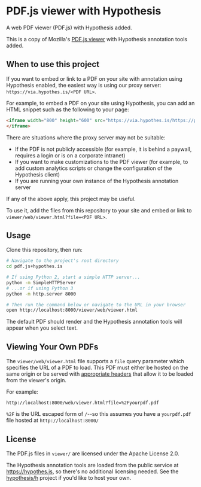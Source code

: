 # PDF.js viewer with Hypothesis

A web PDF viewer (PDF.js) with Hypothesis added.

This is a copy of Mozilla's [PDF.js
viewer](https://mozilla.github.io/pdf.js/web/viewer.html) with Hypothesis
annotation tools added.

## When to use this project

If you want to embed or link to a PDF on your site with annotation using
Hypothesis enabled, the easiest way is using our proxy server: `https://via.hypothes.is/<PDF URL>`.

For example, to embed a PDF on your site using Hypothesis, you can add an HTML
snippet such as the following to your page:

```html
<iframe width="800" height="600" src="https://via.hypothes.is/https://publisher.com/article.pdf">
</iframe>
```

There are situations where the proxy server may not be suitable:

- If the PDF is not publicly accessible (for example, it is behind a paywall,
  requires a login or is on a corporate intranet)
- If you want to make customizations to the PDF viewer (for example, to add
  custom analytics scripts or change the configuration of the Hypothesis
  client)
- If you are running your own instance of the Hypothesis annotation server

If any of the above apply, this project may be useful.

To use it, add the files from this repository to your site and embed or link to
`viewer/web/viewer.html?file=<PDF URL>`.

## Usage

Clone this repository, then run:

```sh
# Navigate to the project's root directory
cd pdf.js+hypothes.is

# If using Python 2, start a simple HTTP server...
python -m SimpleHTTPServer
# ...or if using Python 3
python -m http.server 8000

# Then run the command below or navigate to the URL in your browser
open http://localhost:8000/viewer/web/viewer.html
```

The default PDF should render and the Hypothesis annotation tools will appear
when you select text.

## Viewing Your Own PDFs

The `viewer/web/viewer.html` file supports a `file` query parameter which
specifies the URL of a PDF to load. This PDF must either be hosted on the same
origin or be served with [appropriate headers](https://developer.mozilla.org/en-US/docs/Web/HTTP/CORS)
that allow it to be loaded from the viewer's origin.

For example:

```
http://localhost:8000/web/viewer.html?file=%2Fyourpdf.pdf
```

`%2F` is the URL escaped form of `/`--so this assumes you have a `yourpdf.pdf`
file hosted at `http://localhost:8000/`

## License

The PDF.js files in `viewer/` are licensed under the Apache License 2.0.

The Hypothesis annotation tools are loaded from the public service at
https://hypothes.is, so there's no additional licensing needed. See the
[hypothesis/h](http://github.com/hypothesis/h) project if you'd like to host
your own.
